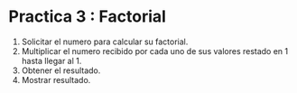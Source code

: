 # Practica 3 : Factorial

1. Solicitar el numero para calcular su factorial.
2. Multiplicar el numero recibido por cada uno de sus valores restado en 1 hasta llegar al 1.
3. Obtener el resultado.
4. Mostrar resultado.